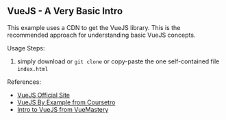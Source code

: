 VueJS - A Very Basic Intro
--------------------------

This example uses a CDN to get the VueJS library. This is the recommended approach for understanding basic VueJS concepts.

Usage Steps:

1. simply download or `git clone` or copy-paste the one self-contained file `index.html`


References:
- [VueJS Official Site](https://vuejs.org/)
- [VueJS By Example from Coursetro](https://coursetro.com/courses/23/Vue-Tutorial-in-2018---Learn-Vue.js-by-Example)
- [Intro to VueJS from VueMastery](https://www.vuemastery.com/courses/intro-to-vue-js/vue-instance)



